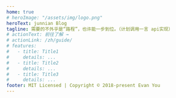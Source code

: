 ```yaml
---
home: true
# heroImage: "/assets/img/logo.png"
heroText: junnian Blog
tagline: 需要的不外乎是“路程”，也许能一步到位。（计划调用一言 api实现）
# actionText: 前往了解 →
# actionLink: /zh/guide/
# features:
#   - title: Title1
#     details: ...
#   - title: Title2
#     details: ...
#   - title: Title3
#     details: ...
footer: MIT Licensed | Copyright © 2018-present Evan You
---
```

